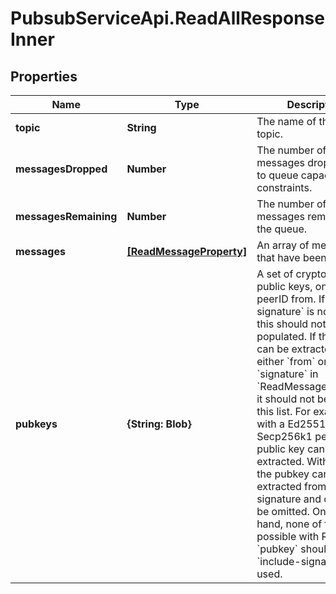 # PubsubServiceApi.ReadAllResponseInner

## Properties

Name | Type | Description | Notes
------------ | ------------- | ------------- | -------------
**topic** | **String** | The name of the pubsub topic. | 
**messagesDropped** | **Number** | The number of messages dropped due to queue capacity constraints. | 
**messagesRemaining** | **Number** | The number of messages remaining in the queue. | 
**messages** | [**[ReadMessageProperty]**](ReadMessageProperty.md) | An array of messages that have been read. | 
**pubkeys** | **{String: Blob}** | A set of cryptographic public keys, one per peerID from. If &#x60;include-signature&#x60; is not used, this should not be populated. If the pubkey can be extracted from either &#x60;from&#x60; or &#x60;signature&#x60; in &#x60;ReadMessageProperty&#x60;, it should not be part of this list. For example with a Ed25519 or Secp256k1 peerID, the public key can be extracted. With ECDSA, the pubkey can be extracted from the signature and can also be omitted. On the other hand, none of that is possible with RSA and &#x60;pubkey&#x60; should be set if &#x60;include-signature&#x60; is used.  | [optional] 


